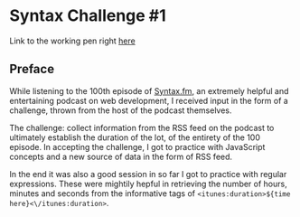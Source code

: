 # Syntax Challenge #1

Link to the working pen right [here](https://codepen.io/borntofrappe/full/zyvZwx)

## Preface

While listening to the 100th episode of [Syntax.fm](https://syntax.fm/show/144/not-a-clip-show-episode-100), an extremely helpful and entertaining podcast on web development, I received input in the form of a challenge, thrown from the host of the podcast themselves.

The challenge: collect information from the RSS feed on the podcast to ultimately establish the duration of the lot, of the entirety of the 100 episode. In accepting the challenge, I got to practice with JavaScript concepts and a new source of data in the form of RSS feed.

In the end it was also a good session in so far I got to practice with regular expressions. These were mightily hepful in retrieving the number of hours, minutes and seconds from the informative tags of `<itunes:duration>${time here}<\/itunes:duration>`.
